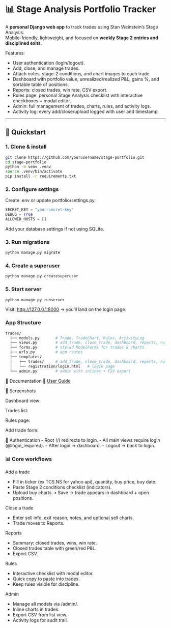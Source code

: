 # 📊 Stage Analysis Portfolio Tracker

A **personal Django web app** to track trades using Stan Weinstein’s Stage Analysis.  
Mobile-friendly, lightweight, and focused on **weekly Stage 2 entries and disciplined exits**.  

Features:
- User authentication (login/logout).
- Add, close, and manage trades.
- Attach notes, stage-2 conditions, and chart images to each trade.
- Dashboard with portfolio value, unrealized/realized P&L, gains %, and sortable table of positions.
- Reports: closed trades, win rate, CSV export.
- Rules page: personal Stage Analysis checklist with interactive checkboxes + modal editor.
- Admin: full management of trades, charts, rules, and activity logs.
- Activity log: every add/close/upload logged with user and timestamp.

---

## 🚀 Quickstart

### 1. Clone & install
```bash
git clone https://github.com/yourusername/stage-portfolio.git
cd stage-portfolio
python -m venv .venv
source .venv/bin/activate
pip install -r requirements.txt
```

### 2. Configure settings

Create .env or update portfolio/settings.py:

```python
SECRET_KEY = "your-secret-key"
DEBUG = True
ALLOWED_HOSTS = []
```

Add your database settings if not using SQLite.

### 3. Run migrations

```bash
python manage.py migrate
```

### 4. Create a superuser

```bash
python manage.py createsuperuser
```

### 5. Start server
```bash
python manage.py runserver
```

Visit: http://127.0.0.1:8000 → you’ll land on the login page.

### App Structure 

```bash
trades/               
  ├── models.py       # Trade, TradeChart, Rules, ActivityLog
  ├── views.py        # add_trade, close_trade, dashboard, reports, rules_page
  ├── forms.py        # styled ModelForms for trades & charts
  ├── urls.py         # app routes
  ├── templates/      
  │   ├── trades/     # add_trade, close_trade, dashboard, reports, rules_page, trade_list, trade_detail
  │   └── registration/login.html   # login page
  └── admin.py        # admin with inlines + CSV export
```
📘 Documentation
📘 [User Guide](./USER_GUIDE.md)

📸 Screenshots

Dashboard view:

Trades list:

Rules page:

Add trade form:

🔐 Authentication
	-	Root (/) redirects to login.
	-	All main views require login (@login_required).
	-	After login → dashboard.
	-	Logout → back to login.

### 📊 Core workflows

Add a trade

-	Fill in ticker (ex TCS.NS for yahoo api), quantity, buy price, buy date.
-	Paste Stage 2 conditions checklist (indicators).
-	Upload buy charts.
•	Save → trade appears in dashboard + open positions.

Close a trade

-	Enter sell info, exit reason, notes, and optional sell charts.
-	Trade moves to Reports.

Reports

-	Summary: closed trades, wins, win rate.
-	Closed trades table with green/red P&L.
-	Export CSV.

Rules

- Interactive checklist with modal editor.
- Quick copy to paste into trades.
- Keep rules visible for discipline.


Admin

-	Manage all models via /admin/.
-	Inline charts in trades.
-	Export CSV from list view.
-	Activity logs for audit trail.
